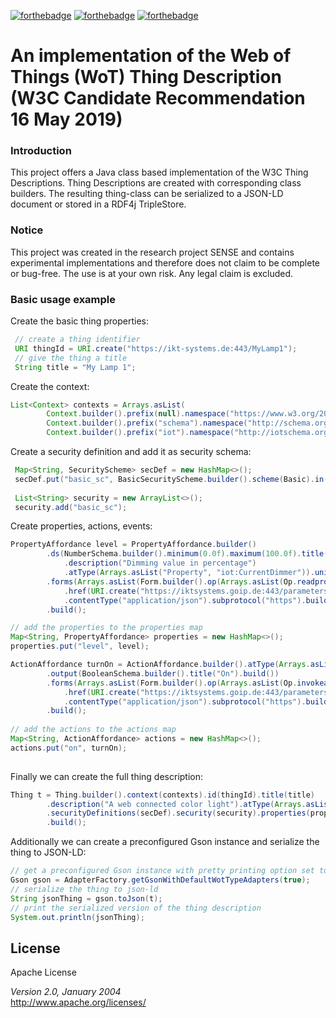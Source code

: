 [![forthebadge](https://forthebadge.com/images/badges/built-with-love.svg)](https://forthebadge.com)
[![forthebadge](https://forthebadge.com/images/badges/built-by-developers.svg)](https://forthebadge.com)
[![forthebadge](https://forthebadge.com/images/badges/made-with-java.svg)](https://forthebadge.com)

# An implementation of the Web of Things (WoT) Thing Description (W3C Candidate Recommendation 16 May 2019)

### Introduction
This project offers a Java class based implementation of the W3C Thing Descriptions.
Thing Descriptions are created with corresponding class builders. The resulting thing-class can be serialized to a JSON-LD document or stored
in a RDF4j TripleStore.

### Notice
This project was created in the research project SENSE and contains experimental implementations and therefore does not claim to be complete 
or bug-free. The use is at your own risk. Any legal claim is excluded. 

### Basic usage example

Create the basic thing properties:

```java
 // create a thing identifier
 URI thingId = URI.create("https://ikt-systems.de:443/MyLamp1");
 // give the thing a title
 String title = "My Lamp 1";
```
Create the context:

```java
List<Context> contexts = Arrays.asList(
        Context.builder().prefix(null).namespace("https://www.w3.org/2019/wot/td/v1").build(),
        Context.builder().prefix("schema").namespace("http://schema.org/").build(),
        Context.builder().prefix("iot").namespace("http://iotschema.org/").build());
```
Create a security definition and add it as security schema:

```java
 Map<String, SecurityScheme> secDef = new HashMap<>();
 secDef.put("basic_sc", BasicSecurityScheme.builder().scheme(Basic).in(Header).build());
 
 List<String> security = new ArrayList<>();
 security.add("basic_sc");
```
Create properties, actions, events:

```java
PropertyAffordance level = PropertyAffordance.builder()
        .ds(NumberSchema.builder().minimum(0.0f).maximum(100.0f).title("CurrentDimmer")
            .description("Dimming value in percentage")
            .atType(Arrays.asList("Property", "iot:CurrentDimmer")).unit("iot:Percent").build())
        .forms(Arrays.asList(Form.builder().op(Arrays.asList(Op.readproperty))
            .href(URI.create("https://iktsystems.goip.de:443/parameters/106f4202b77b42ff"))
            .contentType("application/json").subprotocol("https").build()))
        .build();

// add the properties to the properties map
Map<String, PropertyAffordance> properties = new HashMap<>();
properties.put("level", level);

ActionAffordance turnOn = ActionAffordance.builder().atType(Arrays.asList("Action"))
        .output(BooleanSchema.builder().title("On").build())
        .forms(Arrays.asList(Form.builder().op(Arrays.asList(Op.invokeaction))
            .href(URI.create("https://iktsystems.goip.de:443/parameters/106f4202b77b42ff"))
            .contentType("application/json").subprotocol("https").build()))
        .build();
        
// add the actions to the actions map
Map<String, ActionAffordance> actions = new HashMap<>();
actions.put("on", turnOn);
    
```
Finally we can create the full thing description:

```java
Thing t = Thing.builder().context(contexts).id(thingId).title(title)
        .description("A web connected color light").atType(Arrays.asList("Thing", "iot:Actuator"))
        .securityDefinitions(secDef).security(security).properties(properties).actions(actions)
        .build();
```
Additionally we can create a preconfigured Gson instance and serialize the thing to JSON-LD:

```java
// get a preconfigured Gson instance with pretty printing option set to true
Gson gson = AdapterFactory.getGsonWithDefaultWotTypeAdapters(true);
// serialize the thing to json-ld
String jsonThing = gson.toJson(t);
// print the serialized version of the thing description
System.out.println(jsonThing);
```


## License
Apache License

_Version 2.0, January 2004_  
http://www.apache.org/licenses/

